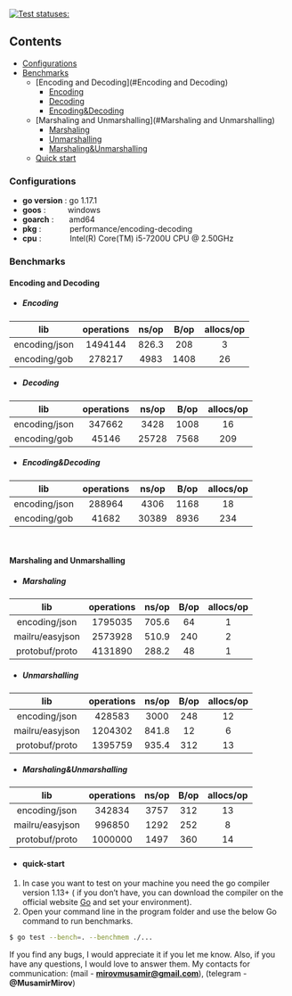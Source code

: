 [![Test statuses: ](https://github.com/Musamir/performance/workflows/Test%20statuses/badge.svg??branch=master)](https://github.com/Musamir/performance/actions)

## Contents
- [Configurations](#Configurations)
- [Benchmarks](#Benchmarks)
  - [Encoding and Decoding](#Encoding and Decoding)
    - [Encoding](#Encoding)
    - [Decoding](#Decoding)
    - [Encoding&Decoding](#Encoding&Decoding)
  - [Marshaling and Unmarshalling](#Marshaling and Unmarshalling)
    - [Marshaling](#Marshaling)
    - [Unmarshalling](#Unmarshalling)
    - [Marshaling&Unmarshalling](#Marshaling&Unmarshalling)
  - [Quick start](#quick-start)

### Configurations

- **go version** : go 1.17.1 <br>
- **goos**    : &nbsp;&nbsp;&nbsp;&nbsp;&nbsp;&nbsp;&nbsp;&nbsp;&nbsp;windows<br>
- **goarch**  : &nbsp;&nbsp;&nbsp;&nbsp;&nbsp;&nbsp;amd64<br>
- **pkg**     : &nbsp;&nbsp;&nbsp;&nbsp;&nbsp;&nbsp;&nbsp;&nbsp;&nbsp;&nbsp;&nbsp;&nbsp;performance/encoding-decoding<br>
- **cpu**     : &nbsp;&nbsp;&nbsp;&nbsp;&nbsp;&nbsp;&nbsp;&nbsp;&nbsp;&nbsp;&nbsp;&nbsp;Intel(R) Core(TM) i5-7200U CPU @ 2.50GHz<br>

### Benchmarks


#### Encoding and Decoding

- ##### Encoding

|       lib      | operations | ns/op | B/op | allocs/op |
|:--------------:|:----------:|:-----:|:----:|:---------:|
| encoding/json  |    1494144 | 826.3 |  208 |         3 |
| encoding/gob   |     278217 |  4983 | 1408 |        26 |

- ##### Decoding
|       lib      | operations | ns/op | B/op | allocs/op |
|:--------------:|:----------:|:-----:|:----:|:---------:|
| encoding/json  |     347662 |  3428 | 1008 |        16 |
| encoding/gob   |      45146 | 25728 | 7568 |       209 |

- ##### Encoding&Decoding

|       lib      | operations | ns/op | B/op | allocs/op |
|:--------------:|:----------:|:-----:|:----:|:---------:|
| encoding/json  |     288964 |  4306 | 1168 |        18 |
| encoding/gob   |      41682 | 30389 | 8936 |       234 |

<br>

#### Marshaling and Unmarshalling
- ##### Marshaling

|       lib       | operations | ns/op | B/op | allocs/op |
|:---------------:|:----------:|:-----:|:----:|:---------:|
| encoding/json   |    1795035 | 705.6 |   64 |         1 |
| mailru/easyjson |    2573928 | 510.9 |  240 |         2 |
| protobuf/proto  |    4131890 | 288.2 |   48 |         1 |

- ##### Unmarshalling

|       lib       | operations | ns/op | B/op | allocs/op |
|:---------------:|:----------:|:-----:|:----:|:---------:|
| encoding/json   |     428583 |  3000 |  248 |        12 |
| mailru/easyjson |    1204302 | 841.8 |   12 |         6 |
| protobuf/proto  |    1395759 | 935.4 |  312 |        13 |

- ##### Marshaling&Unmarshalling

|       lib       | operations | ns/op | B/op | allocs/op |
|:---------------:|:----------:|:-----:|:----:|:---------:|
| encoding/json   |     342834 |  3757 |  312 |        13 |
| mailru/easyjson |     996850 |  1292 |  252 |         8 |
| protobuf/proto  |    1000000 |  1497 |  360 |        14 |

- #### quick-start
1. In case you want to test on your machine you need the go compiler version 1.13+ (
   if you don’t have, you can download the compiler on the official website [Go](https://golang.org/) and set your environment).
2. Open your command line in the program folder and use the below Go command to run benchmarks.

```sh
$ go test --bench=. --benchmem ./...
```

If you find any bugs, I would appreciate it if you let me know. Also, if you have any questions, I would love to answer
them. My contacts for communication: (mail - **mirovmusamir@gmail.com**), (telegram - **@MusamirMirov**)